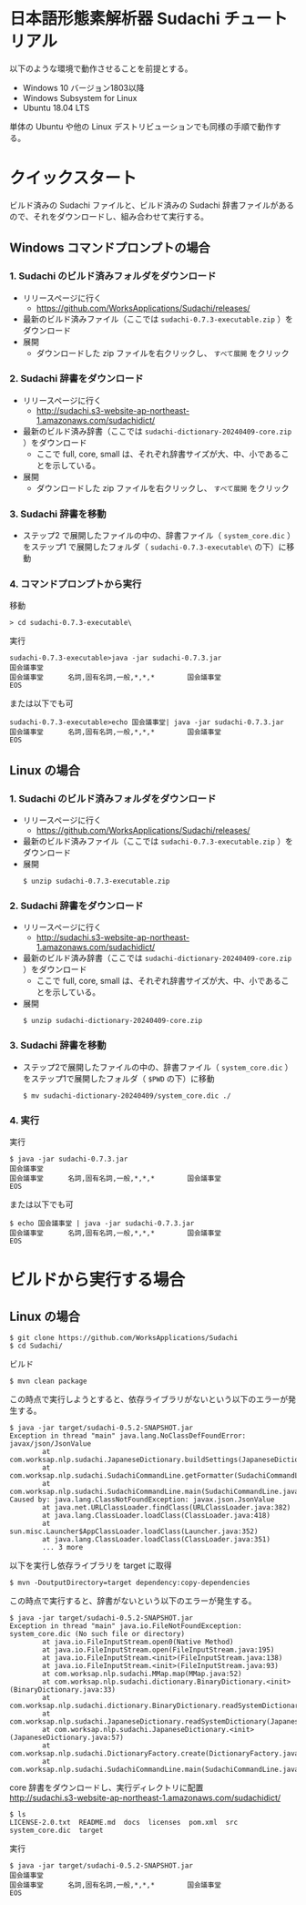 # 日本語形態素解析器 Sudachi チュートリアル

以下のような環境で動作させることを前提とする。

- Windows 10 バージョン1803以降
- Windows Subsystem for Linux
- Ubuntu 18.04 LTS

単体の Ubuntu や他の Linux デストリビューションでも同様の手順で動作する。


# クイックスタート

ビルド済みの Sudachi ファイルと、ビルド済みの Sudachi 辞書ファイルがあるので、それをダウンロードし、組み合わせて実行する。


## Windows コマンドプロンプトの場合

### 1. Sudachi のビルド済みフォルダをダウンロード
- リリースページに行く
  - https://github.com/WorksApplications/Sudachi/releases/
- 最新のビルド済みファイル（ここでは `sudachi-0.7.3-executable.zip` ）をダウンロード
- 展開
  - ダウンロードした zip ファイルを右クリックし、 `すべて展開` をクリック
     
### 2. Sudachi 辞書をダウンロード
- リリースページに行く
  - http://sudachi.s3-website-ap-northeast-1.amazonaws.com/sudachidict/
- 最新のビルド済み辞書（ここでは `sudachi-dictionary-20240409-core.zip` ）をダウンロード
  - ここで full, core, small は、それぞれ辞書サイズが大、中、小であることを示している。
- 展開
  - ダウンロードした zip ファイルを右クリックし、 `すべて展開` をクリック
     
### 3. Sudachi 辞書を移動
- ステップ2 で展開したファイルの中の、辞書ファイル（ `system_core.dic` ）をステップ1 で展開したフォルダ（ `sudachi-0.7.3-executable\` の下）に移動


### 4. コマンドプロンプトから実行

移動
```
> cd sudachi-0.7.3-executable\
```
実行
```
sudachi-0.7.3-executable>java -jar sudachi-0.7.3.jar
国会議事堂
国会議事堂      名詞,固有名詞,一般,*,*,*        国会議事堂
EOS
```
または以下でも可
```
sudachi-0.7.3-executable>echo 国会議事堂| java -jar sudachi-0.7.3.jar
国会議事堂      名詞,固有名詞,一般,*,*,*        国会議事堂
EOS
```


## Linux の場合
### 1. Sudachi のビルド済みフォルダをダウンロード
- リリースページに行く
  - https://github.com/WorksApplications/Sudachi/releases/
- 最新のビルド済みファイル（ここでは `sudachi-0.7.3-executable.zip` ）をダウンロード
- 展開
  ```
  $ unzip sudachi-0.7.3-executable.zip
  ```
  
### 2. Sudachi 辞書をダウンロード
- リリースページに行く
  - http://sudachi.s3-website-ap-northeast-1.amazonaws.com/sudachidict/
- 最新のビルド済み辞書（ここでは `sudachi-dictionary-20240409-core.zip` ）をダウンロード
  - ここで full, core, small は、それぞれ辞書サイズが大、中、小であることを示している。
- 展開
  ```
  $ unzip sudachi-dictionary-20240409-core.zip
  ```
  
### 3. Sudachi 辞書を移動
- ステップ2で展開したファイルの中の、辞書ファイル（ `system_core.dic` ）をステップ1で展開したフォルダ（ `$PWD` の下）に移動
  ```
  $ mv sudachi-dictionary-20240409/system_core.dic ./
  ```
  
### 4. 実行

実行
```
$ java -jar sudachi-0.7.3.jar
国会議事堂
国会議事堂      名詞,固有名詞,一般,*,*,*        国会議事堂
EOS
```
または以下でも可
```
$ echo 国会議事堂 | java -jar sudachi-0.7.3.jar
国会議事堂      名詞,固有名詞,一般,*,*,*        国会議事堂
EOS
```


# ビルドから実行する場合

## Linux の場合

```
$ git clone https://github.com/WorksApplications/Sudachi
$ cd Sudachi/
```
ビルド
```
$ mvn clean package
```
この時点で実行しようとすると、依存ライブラリがないという以下のエラーが発生する。
```
$ java -jar target/sudachi-0.5.2-SNAPSHOT.jar
Exception in thread "main" java.lang.NoClassDefFoundError: javax/json/JsonValue
        at com.worksap.nlp.sudachi.JapaneseDictionary.buildSettings(JapaneseDictionary.java:92)
        at com.worksap.nlp.sudachi.SudachiCommandLine.getFormatter(SudachiCommandLine.java:82)
        at com.worksap.nlp.sudachi.SudachiCommandLine.main(SudachiCommandLine.java:196)
Caused by: java.lang.ClassNotFoundException: javax.json.JsonValue
        at java.net.URLClassLoader.findClass(URLClassLoader.java:382)
        at java.lang.ClassLoader.loadClass(ClassLoader.java:418)
        at sun.misc.Launcher$AppClassLoader.loadClass(Launcher.java:352)
        at java.lang.ClassLoader.loadClass(ClassLoader.java:351)
        ... 3 more
```
以下を実行し依存ライブラリを target に取得
```
$ mvn -DoutputDirectory=target dependency:copy-dependencies
```
この時点で実行すると、辞書がないという以下のエラーが発生する。
```
$ java -jar target/sudachi-0.5.2-SNAPSHOT.jar
Exception in thread "main" java.io.FileNotFoundException: system_core.dic (No such file or directory)
        at java.io.FileInputStream.open0(Native Method)
        at java.io.FileInputStream.open(FileInputStream.java:195)
        at java.io.FileInputStream.<init>(FileInputStream.java:138)
        at java.io.FileInputStream.<init>(FileInputStream.java:93)
        at com.worksap.nlp.sudachi.MMap.map(MMap.java:52)
        at com.worksap.nlp.sudachi.dictionary.BinaryDictionary.<init>(BinaryDictionary.java:33)
        at com.worksap.nlp.sudachi.dictionary.BinaryDictionary.readSystemDictionary(BinaryDictionary.java:54)
        at com.worksap.nlp.sudachi.JapaneseDictionary.readSystemDictionary(JapaneseDictionary.java:109)
        at com.worksap.nlp.sudachi.JapaneseDictionary.<init>(JapaneseDictionary.java:57)
        at com.worksap.nlp.sudachi.DictionaryFactory.create(DictionaryFactory.java:81)
        at com.worksap.nlp.sudachi.SudachiCommandLine.main(SudachiCommandLine.java:202)
```
core 辞書をダウンロードし、実行ディレクトリに配置<br>
http://sudachi.s3-website-ap-northeast-1.amazonaws.com/sudachidict/
```
$ ls
LICENSE-2.0.txt  README.md  docs  licenses  pom.xml  src  system_core.dic  target
```
実行
```
$ java -jar target/sudachi-0.5.2-SNAPSHOT.jar
国会議事堂
国会議事堂      名詞,固有名詞,一般,*,*,*        国会議事堂
EOS
```
